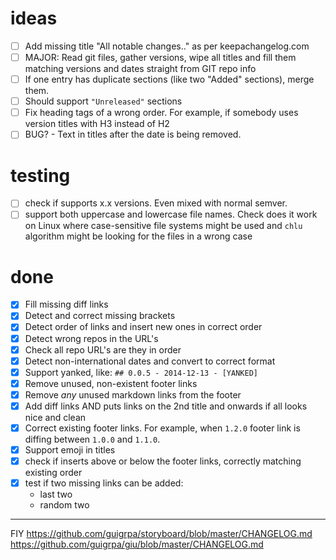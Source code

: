 # ideas

- [ ] Add missing title "All notable changes.." as per keepachangelog.com
- [ ] MAJOR: Read git files, gather versions, wipe all titles and fill them matching versions and dates straight from GIT repo info
- [ ] If one entry has duplicate sections (like two "Added" sections), merge them.
- [ ] Should support `"Unreleased"` sections
- [ ] Fix heading tags of a wrong order. For example, if somebody uses version titles with H3 instead of H2
- [ ] BUG? - Text in titles after the date is being removed.

# testing

- [ ] check if supports x.x versions. Even mixed with normal semver.
- [ ] support both uppercase and lowercase file names. Check does it work on Linux where case-sensitive file systems might be used and `chlu` algorithm might be looking for the files in a wrong case

# done

- [x] Fill missing diff links
- [x] Detect and correct missing brackets
- [x] Detect order of links and insert new ones in correct order
- [x] Detect wrong repos in the URL's
- [x] Check all repo URL's are they in order
- [x] Detect non-international dates and convert to correct format
- [x] Support yanked, like: `## 0.0.5 - 2014-12-13 - [YANKED]`
- [x] Remove unused, non-existent footer links
- [x] Remove _any_ unused markdown links from the footer
- [x] Add diff links AND puts links on the 2nd title and onwards if all looks nice and clean
- [x] Correct existing footer links. For example, when `1.2.0` footer link is diffing between `1.0.0` and `1.1.0`.
- [x] Support emoji in titles
- [x] check if inserts above or below the footer links, correctly matching existing order
- [x] test if two missing links can be added:
  - last two
  - random two

---

FIY
https://github.com/guigrpa/storyboard/blob/master/CHANGELOG.md
https://github.com/guigrpa/giu/blob/master/CHANGELOG.md
